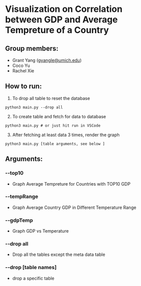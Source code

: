 # Visualization on Correlation between GDP and Average Tempreture of a Country
## Group members:
- Grant Yang (gyangle@umich.edu)
- Coco Yu
- Rachel Xie

## How to run:
1. To drop all table to reset the database
```
python3 main.py --drop all
```
2. To create table and fetch for data to database
```
python3 main.py # or just hit run in VSCode
```
3. After fetching at least data 3 times, render the graph
 ```
python3 main.py [table arguments, see below ]
```   

## Arguments:
### --top10
- Graph Average Tempreture for Countries with TOP10 GDP
### --tempRange
- Graph Average Country GDP in Different Temperature Range
### --gdpTemp
- Graph GDP vs Temperature
### --drop all
- Drop all the tables except the meta data table
### --drop [table names]
- drop a specific table